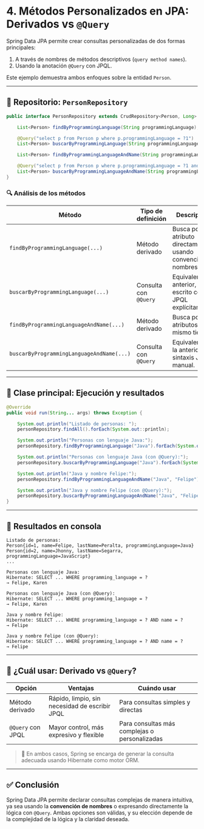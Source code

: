 # 4. Métodos Personalizados en JPA: Derivados vs `@Query`

Spring Data JPA permite crear consultas personalizadas de dos formas principales:

1. A través de nombres de métodos descriptivos (`query method names`).
2. Usando la anotación `@Query` con JPQL.

Este ejemplo demuestra ambos enfoques sobre la entidad `Person`.

---

## 📁 Repositorio: `PersonRepository`

```java
public interface PersonRepository extends CrudRepository<Person, Long> {

    List<Person> findByProgrammingLanguage(String programmingLanguage);

    @Query("select p from Person p where p.programmingLanguage = ?1")
    List<Person> buscarByProgrammingLanguage(String programmingLanguage);

    List<Person> findByProgrammingLanguageAndName(String programmingLanguage, String name);

    @Query("select p from Person p where p.programmingLanguage = ?1 and p.name = ?2")
    List<Person> buscarByProgrammingLanguageAndName(String programmingLanguage, String name);
}
```

### 🔍 Análisis de los métodos

| Método                                    | Tipo de definición    | Descripción                                                    |
| ----------------------------------------- | --------------------- | -------------------------------------------------------------- |
| `findByProgrammingLanguage(...)`          | Método derivado       | Busca por atributo directamente usando convención de nombres.  |
| `buscarByProgrammingLanguage(...)`        | Consulta con `@Query` | Equivalente al anterior, pero escrito con JPQL explícitamente. |
| `findByProgrammingLanguageAndName(...)`   | Método derivado       | Busca por dos atributos al mismo tiempo.                       |
| `buscarByProgrammingLanguageAndName(...)` | Consulta con `@Query` | Equivalente a la anterior con sintaxis JPQL manual.            |

---

## 🧪 Clase principal: Ejecución y resultados

```java
@Override
public void run(String... args) throws Exception {

    System.out.println("Listado de personas: ");
    personRepository.findAll().forEach(System.out::println);

    System.out.println("Personas con lenguaje Java:");
    personRepository.findByProgrammingLanguage("Java").forEach(System.out::println);

    System.out.println("Personas con lenguaje Java (con @Query):");
    personRepository.buscarByProgrammingLanguage("Java").forEach(System.out::println);

    System.out.println("Java y nombre Felipe:");
    personRepository.findByProgrammingLanguageAndName("Java", "Felipe").forEach(System.out::println);

    System.out.println("Java y nombre Felipe (con @Query):");
    personRepository.buscarByProgrammingLanguageAndName("Java", "Felipe").forEach(System.out::println);
}
```

---

## 🧾 Resultados en consola

```
Listado de personas:
Person{id=1, name=Felipe, lastName=Peralta, programmingLanguage=Java}
Person{id=2, name=Jhonny, lastName=Segarra, programmingLanguage=JavaScript}
...

Personas con lenguaje Java:
Hibernate: SELECT ... WHERE programming_language = ?
→ Felipe, Karen

Personas con lenguaje Java (con @Query):
Hibernate: SELECT ... WHERE programming_language = ?
→ Felipe, Karen

Java y nombre Felipe:
Hibernate: SELECT ... WHERE programming_language = ? AND name = ?
→ Felipe

Java y nombre Felipe (con @Query):
Hibernate: SELECT ... WHERE programming_language = ? AND name = ?
→ Felipe
```

---

## 🧠 ¿Cuál usar: Derivado vs `@Query`?

| Opción            | Ventajas                                       | Cuándo usar                                   |
| ----------------- | ---------------------------------------------- | --------------------------------------------- |
| Método derivado   | Rápido, limpio, sin necesidad de escribir JPQL | Para consultas simples y directas             |
| `@Query` con JPQL | Mayor control, más expresivo y flexible        | Para consultas más complejas o personalizadas |

> 📌 En ambos casos, Spring se encarga de generar la consulta adecuada usando Hibernate como motor ORM.

---

## ✅ Conclusión

Spring Data JPA permite declarar consultas complejas de manera intuitiva, ya sea usando la **convención de nombres** o expresando directamente la lógica con `@Query`. Ambas opciones son válidas, y su elección depende de la complejidad de la lógica y la claridad deseada.


